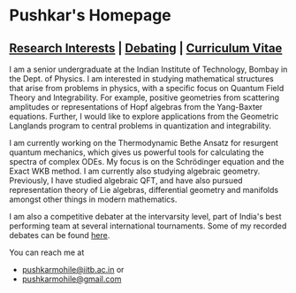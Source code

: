 # Pushkar's Homepage    

## [Research Interests](Science.md)    |  [Debating](debate.md)    |     [Curriculum Vitae](PushkarCV.pdf)

I am a senior undergraduate at the Indian Institute of Technology, Bombay in the Dept. of Physics. I am interested in studying mathematical structures that arise from problems in physics, with a specific focus on Quantum Field Theory and Integrability. For example, positive geometries from scattering amplitudes or representations of Hopf algebras from the Yang-Baxter equations. Further, I would like to explore applications from the Geometric Langlands program to central problems in quantization and integrability.  

I am currently working on the Thermodynamic Bethe Ansatz for resurgent quantum mechanics, which gives us powerful tools for calculating the spectra of complex ODEs. My focus is on the Schrödinger equation and the Exact WKB method. I am currently also studying algebraic geometry. Previously, I have studied algebraic QFT, and have also pursued representation theory of Lie algebras, differential geometry and manifolds amongst other things in modern mathematics.  

I am also a competitive debater at the intervarsity level, part of India's best performing team at several international tournaments. Some of my recorded debates can be found [here](debate.md). 


You can reach me at 
- pushkarmohile@iitb.ac.in or
- pushkarmohile@gmail.com
